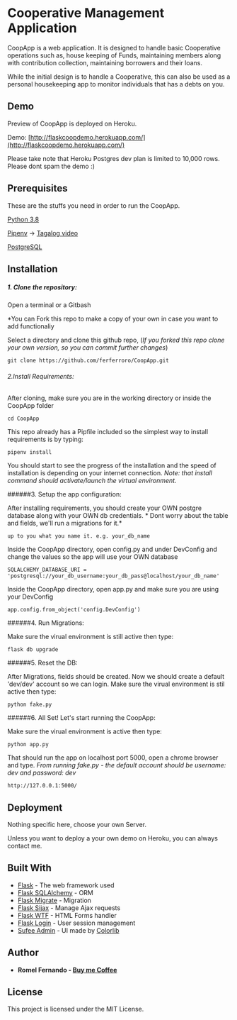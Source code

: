 # Cooperative Management Application

CoopApp is a web application. It is designed to handle basic Cooperative operations such as, house keeping of Funds, maintaining members along with contribution collection, maintaining borrowers and their loans.

While the initial design is to handle a Cooperative, this can also be used as a personal housekeeping app to monitor individuals that has a debts on you.

## Demo
Preview of CoopApp is deployed on Heroku.

Demo: [http://flaskcoopdemo.herokuapp.com/](http://flaskcoopdemo.herokuapp.com/)


Please take note that Heroku Postgres dev plan is limited to 10,000 rows. Please dont spam the demo :)

## Prerequisites

These are the stuffs you need in order to run the CoopApp.

[Python 3.8](https://www.python.org/)

[Pipenv](https://pipenv-fork.readthedocs.io/en/latest/) -> [Tagalog video](https://www.youtube.com/watch?v=uRfUDbAj_50)

[PostgreSQL](https://www.postgresql.org/)


## Installation

##### 1. Clone the repository:

Open a terminal or a Gitbash

*You can Fork this repo to make a copy of your own in case you want to add functionaliy

Select a directory and clone this github repo, (*If you forked this repo clone your own version, so you can commit further changes*)

```
git clone https://github.com/ferferroro/CoopApp.git
```

###### 2.Install Requirements:

After cloning, make sure you are in the working directory or inside the CoopApp folder

```
cd CoopApp
```

This repo already has a Pipfile included so the simplest way to install requirements is by typing:

```
pipenv install
```

You should start to see the progress of the installation and the speed of installation is depending on your internet connection. 
*Note: that install command should activate/launch the virtual environment.*


######3. Setup the app configuration:

After installing requirements, you should create your OWN postgre database along with your OWN db credentials. * Dont worry about the table and fields, we'll run a migrations for it.*

```
up to you what you name it. e.g. your_db_name
```

Inside the CoopApp directory, open config.py and under DevConfig and change the values so the app will use your OWN database

```
SQLALCHEMY_DATABASE_URI = 'postgresql://your_db_username:your_db_pass@localhost/your_db_name'
```

Inside the CoopApp directory, open app.py and make sure you are using your DevConfig

```
app.config.from_object('config.DevConfig')
```

######4. Run Migrations:

Make sure the virual environment is still active then type:

```
flask db upgrade
```

######5. Reset the DB:

After Migrations, fields should be created. Now we should create a default 'dev/dev' account so we can login. Make sure the virual environment is stil active then type:

```
python fake.py
```

######6. All Set! Let's start running the CoopApp:

Make sure the virual environment is active then type:

```
python app.py
```

That should run the app on localhost port 5000, open a chrome browser and type. *From running fake.py - the default account should be username: dev and password: dev*

```
http://127.0.0.1:5000/
```


## Deployment

Nothing specific here, choose your own Server.

Unless you want to deploy a your own demo on Heroku, you can always contact me.

## Built With

* [Flask](https://www.palletsprojects.com/p/flask/) - The web framework used
* [Flask SQLAlchemy](https://flask-sqlalchemy.palletsprojects.com/en/2.x/) - ORM
* [Flask Migrate](https://flask-migrate.readthedocs.io/en/latest/) - Migration
* [Flask Sijax](https://pythonhosted.org/Flask-Sijax/) - Manage Ajax requests
* [Flask WTF](https://flask-wtf.readthedocs.io/en/stable/) - HTML Forms handler
* [Flask Login](https://flask-login.readthedocs.io/en/latest/) - User session management
* [Sufee Admin](https://github.com/puikinsh/sufee-admin-dashboard) - UI made by [Colorlib](https://colorlib.com/)


## Author

* **Romel Fernando - [Buy me Coffee](https://www.paypal.com/paypalme2/ferferroro)**


## License

This project is licensed under the MIT License.

